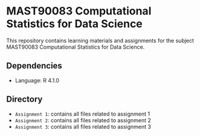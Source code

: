 # MAST90083 Computational Statistics for Data Science

This repository contains learning materials and assignments for the subject MAST90083 Computational Statistics for Data Science.

## Dependencies
- Language: R 4.1.0

## Directory
- `Assignment 1`: contains all files related to assignment 1
- `Assignment 2`: contains all files related to assignment 2
- `Assignment 3`: contains all files related to assignment 3